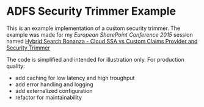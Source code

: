 # ADFS Security Trimmer Example
This is an example implementation of a custom security trimmer. The example was made for my *European SharePoint Conference 2015* session named [Hybrid Search Bonanza - Cloud SSA vs Custom Claims Provider and Security Trimmer](http://www.sharepointeurope.com/conferences/session/445/hybrid-search-bonanza--cloud-ssa-vs-custom-claims-provider-and-security-trimmer-level-400)

The code is simplified and intended for illustration only. For production quality:

- add caching for low latency and high troughput
- add error handling and logging
- add externalized configuration
- refactor for maintainability
